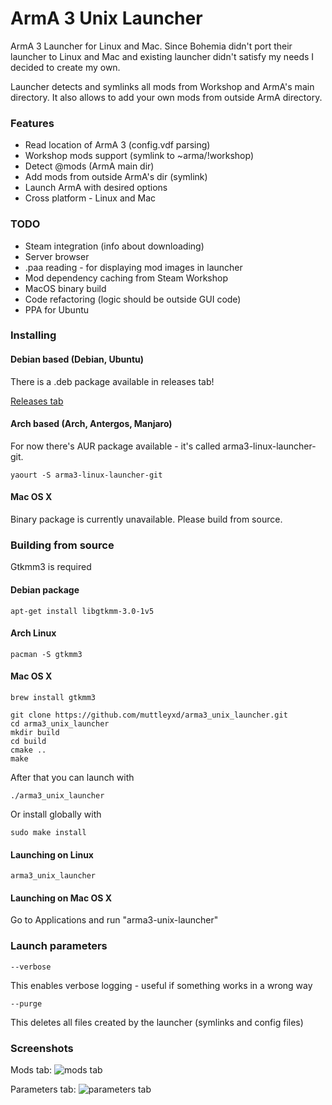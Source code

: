 # ArmA 3 Unix Launcher

ArmA 3 Launcher for Linux and Mac.
Since Bohemia didn't port their launcher to Linux and Mac and existing launcher didn't satisfy my needs I decided to create my own.

Launcher detects and symlinks all mods from Workshop and ArmA's main directory. It also allows to add your own mods from outside ArmA directory.

### Features

* Read location of ArmA 3 (config.vdf parsing)
* Workshop mods support (symlink to ~arma/!workshop)
* Detect @mods (ArmA main dir)
* Add mods from outside ArmA's dir (symlink)
* Launch ArmA with desired options
* Cross platform - Linux and Mac

### TODO

* Steam integration (info about downloading)
* Server browser
* .paa reading - for displaying mod images in launcher
* Mod dependency caching from Steam Workshop
* MacOS binary build
* Code refactoring (logic should be outside GUI code)
* PPA for Ubuntu

### Installing

#### Debian based (Debian, Ubuntu)

There is a .deb package available in releases tab!

[Releases tab](https://github.com/muttleyxd/arma3-unix-launcher/releases)

#### Arch based (Arch, Antergos, Manjaro)

For now there's AUR package available - it's called arma3-linux-launcher-git.

    yaourt -S arma3-linux-launcher-git

#### Mac OS X

Binary package is currently unavailable. Please build from source.

### Building from source

Gtkmm3 is required

#### Debian package
    apt-get install libgtkmm-3.0-1v5

#### Arch Linux
    pacman -S gtkmm3

#### Mac OS X
    brew install gtkmm3

    git clone https://github.com/muttleyxd/arma3_unix_launcher.git
    cd arma3_unix_launcher
    mkdir build
    cd build
    cmake ..
    make

After that you can launch with

    ./arma3_unix_launcher

Or install globally with

    sudo make install

#### Launching on Linux

    arma3_unix_launcher

#### Launching on Mac OS X

Go to Applications and run "arma3-unix-launcher"

### Launch parameters

    --verbose

This enables verbose logging - useful if something works in a wrong way

    --purge

This deletes all files created by the launcher (symlinks and config files)


### Screenshots

Mods tab:
![mods tab](http://i.imgur.com/OmN0IDe.png)

Parameters tab:
![parameters tab](http://i.imgur.com/IseHvUc.png)



